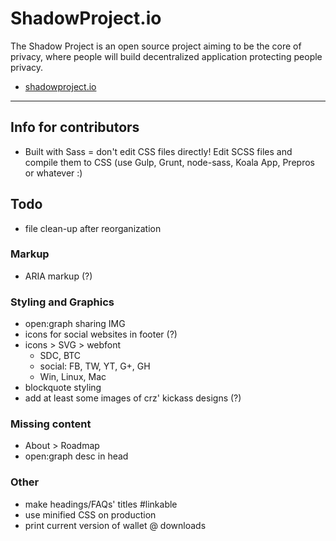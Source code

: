 # ShadowProject.io

The Shadow Project is an open source project aiming to be the core of privacy, where people will build decentralized application protecting people privacy.

* [shadowproject.io](http://shadowproject.io)

----

## Info for contributors

* Built with Sass = don't edit CSS files directly! Edit SCSS files and compile them to CSS (use Gulp, Grunt, node-sass, Koala App, Prepros or whatever :)

## Todo

* file clean-up after reorganization

### Markup

* ARIA markup (?)

### Styling and Graphics

* open:graph sharing IMG
* icons for social websites in footer (?)
* icons > SVG > webfont
  - SDC, BTC
  - social: FB, TW, YT, G+, GH
  - Win, Linux, Mac
* blockquote styling
* add at least some images of crz' kickass designs (?)


### Missing content

* About > Roadmap
* open:graph desc in head


### Other

* make headings/FAQs' titles #linkable
* use minified CSS on production
* print current version of wallet @ downloads
